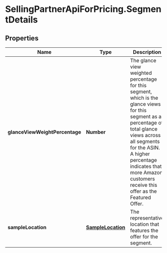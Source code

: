 # SellingPartnerApiForPricing.SegmentDetails

## Properties
Name | Type | Description | Notes
------------ | ------------- | ------------- | -------------
**glanceViewWeightPercentage** | **Number** | The glance view weighted percentage for this segment, which is the glance views for this segment as a percentage of total glance views across all segments for the ASIN. A higher percentage indicates that more Amazon customers receive this offer as the Featured Offer. | [optional] 
**sampleLocation** | [**SampleLocation**](SampleLocation.md) | The representative location that features the offer for the segment. | [optional] 


